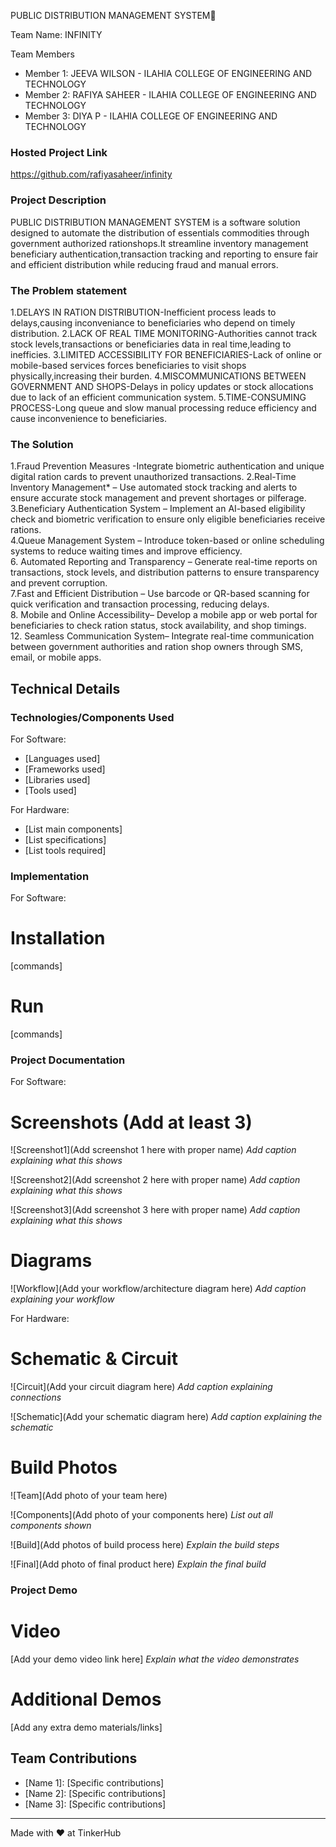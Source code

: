 PUBLIC DISTRIBUTION MANAGEMENT SYSTEM🎯



 Team Name: INFINITY


Team Members
- Member 1: JEEVA WILSON - ILAHIA COLLEGE OF ENGINEERING AND TECHNOLOGY
- Member 2: RAFIYA SAHEER - ILAHIA COLLEGE OF ENGINEERING AND TECHNOLOGY
- Member 3: DIYA P - ILAHIA COLLEGE OF ENGINEERING AND TECHNOLOGY

### Hosted Project Link
https://github.com/rafiyasaheer/infinity

### Project Description
PUBLIC DISTRIBUTION MANAGEMENT SYSTEM is a software solution designed to automate the distribution of essentials commodities through government authorized rationshops.It streamline inventory management beneficiary authentication,transaction tracking and reporting to ensure fair and efficient distribution while reducing fraud and manual errors.

### The Problem statement
1.DELAYS IN RATION DISTRIBUTION-Inefficient process leads to delays,causing inconveniance to beneficiaries who depend on timely distribution.
2.LACK OF REAL TIME MONITORING-Authorities cannot track stock levels,transactions or beneficiaries data in real time,leading to inefficies.
3.LIMITED ACCESSIBILITY FOR BENEFICIARIES-Lack of online or mobile-based services forces beneficiaries to visit shops physically,increasing their burden.
4.MISCOMMUNICATIONS BETWEEN GOVERNMENT AND SHOPS-Delays in policy updates or stock allocations due to lack of an efficient communication system.
5.TIME-CONSUMING PROCESS-Long queue and slow manual processing reduce efficiency and cause inconvenience to beneficiaries. 

### The Solution
1.Fraud Prevention Measures -Integrate biometric authentication and unique digital ration cards to prevent unauthorized transactions.
2.Real-Time Inventory Management* – Use automated stock tracking and alerts to ensure accurate stock management and prevent shortages or pilferage.  
3.Beneficiary Authentication System – Implement an AI-based eligibility check and biometric verification to ensure only eligible beneficiaries receive rations.  
4.Queue Management System – Introduce token-based or online scheduling systems to reduce waiting times and improve efficiency.  
6. Automated Reporting and Transparency – Generate real-time reports on transactions, stock levels, and distribution patterns to ensure transparency and prevent corruption.  
7.Fast and Efficient Distribution – Use barcode or QR-based scanning for quick verification and transaction processing, reducing delays.  
8. Mobile and Online Accessibility– Develop a mobile app or web portal for beneficiaries to check ration status, stock availability, and shop timings.    
12. Seamless Communication System– Integrate real-time communication between government authorities and ration shop owners through SMS, email, or mobile apps.  

## Technical Details
### Technologies/Components Used
For Software:
- [Languages used]
- [Frameworks used]
- [Libraries used]
- [Tools used]

For Hardware:
- [List main components]
- [List specifications]
- [List tools required]

### Implementation
For Software:
# Installation
[commands]

# Run
[commands]

### Project Documentation
For Software:

# Screenshots (Add at least 3)
![Screenshot1](Add screenshot 1 here with proper name)
*Add caption explaining what this shows*

![Screenshot2](Add screenshot 2 here with proper name)
*Add caption explaining what this shows*

![Screenshot3](Add screenshot 3 here with proper name)
*Add caption explaining what this shows*

# Diagrams
![Workflow](Add your workflow/architecture diagram here)
*Add caption explaining your workflow*

For Hardware:

# Schematic & Circuit
![Circuit](Add your circuit diagram here)
*Add caption explaining connections*

![Schematic](Add your schematic diagram here)
*Add caption explaining the schematic*

# Build Photos
![Team](Add photo of your team here)


![Components](Add photo of your components here)
*List out all components shown*

![Build](Add photos of build process here)
*Explain the build steps*

![Final](Add photo of final product here)
*Explain the final build*

### Project Demo
# Video
[Add your demo video link here]
*Explain what the video demonstrates*

# Additional Demos
[Add any extra demo materials/links]

## Team Contributions
- [Name 1]: [Specific contributions]
- [Name 2]: [Specific contributions]
- [Name 3]: [Specific contributions]

---
Made with ❤️ at TinkerHub
